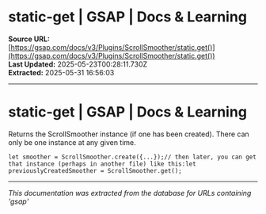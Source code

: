 # static-get | GSAP | Docs & Learning

**Source URL:** [https://gsap.com/docs/v3/Plugins/ScrollSmoother/static.get()](https://gsap.com/docs/v3/Plugins/ScrollSmoother/static.get())  
**Last Updated:** 2025-05-23T00:28:11.730Z  
**Extracted:** 2025-05-31 16:56:03

---

# static-get | GSAP | Docs & Learning

Returns the ScrollSmoother instance (if one has been created). There can only be one instance at any given time.

```
let smoother = ScrollSmoother.create({...});// then later, you can get that instance (perhaps in another file) like this:let previouslyCreatedSmoother = ScrollSmoother.get();
```

---

*This documentation was extracted from the database for URLs containing 'gsap'*
